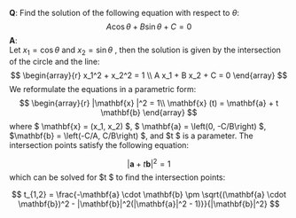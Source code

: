 $\mathbf{Q}$: Find the solution of the following equation with respect to $\theta$:  
$$
A \cos \theta + B \sin \theta + C = 0
$$
$\mathbf{A}$:  
Let $x_1 = \cos \theta$ and $x_2 = \sin \theta$ , then the solution is given by the intersection of the circle and the line:  
$$
\begin{array}{r}  
x_1^2 + x_2^2 = 1 \\   
A x_1 + B x_2 + C = 0  
\end{array}
$$
We reformulate the equations in a parametric form:  
$$
\begin{array}{r} 
|\mathbf{x} |^2 = 1\\
\mathbf{x} (t) = \mathbf{a} + t \mathbf{b}
\end{array}
$$
where $ \mathbf{x} = (x_1, x_2) $, $ \mathbf{a} = \left(0, -C/B\right) $, $\mathbf{b} = \left(-C/A, C/B\right) $, and $t $ is a parameter. The intersection points satisfy the following equation:  

$$
|\mathbf{a}  + t\mathbf{b} |^2 = 1
$$
which can be solved for $t $ to find the intersection points:  

$$
t_{1,2} = \frac{-\mathbf{a} \cdot \mathbf{b} \pm \sqrt{(\mathbf{a} \cdot \mathbf{b})^2 - |\mathbf{b}|^2(|\mathbf{a}|^2 - 1)}}{|\mathbf{b}|^2}
$$